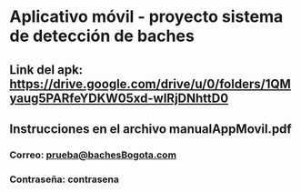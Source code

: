 # Aplicativo móvil - proyecto sistema de detección de baches
## Link del apk: https://drive.google.com/drive/u/0/folders/1QMyaug5PARfeYDKW05xd-wIRjDNhttD0
## Instrucciones en el archivo manualAppMovil.pdf
### Correo: prueba@bachesBogota.com
### Contraseña: contrasena
